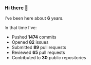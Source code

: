 ### Hi there 👋

I've been here about **6** years.

In that time I've:

- Pushed **1474** commits
- Opened **82** issues
- Submitted **89** pull requests
- Reviewed **65** pull requests
- Contributed to **30** public repositories

<!-- ![My scrobbles](https://lastfm-recently-played.vercel.app/api?user=dotdub) -->
